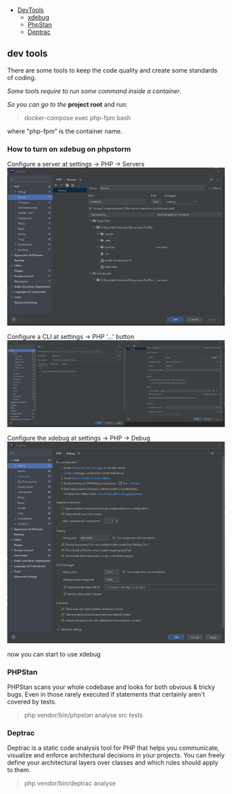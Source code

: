 - [DevTools](#dev-tools)
  - [xdebug](#how-to-turn-on-xdebug-on-phpstorm)
  - [PhpStan](#phpstan)
  - [Deptrac](#deptrac)

## dev tools
There are some tools to keep the code quality and create some standards of coding.

*Some tools require to run some command inside a container*.

*So you can go to the* **project root** and run:
> docker-compose exec php-fpm bash

where "php-fpm" is the container name.

### How to turn on xdebug on phpstorm
Configure a server at settings -> PHP -> Servers
![img.png](docs/php_servers.png)

Configure a CLI at settings -> PHP '...' button
![img.png](docs/php_cli.png)

Configure the xdebug at settings -> PHP -> Debug
![img.png](docs/php_xdebug.png)

now you can start to use xdebug

### PHPStan
PHPStan scans your whole codebase and looks for both obvious & tricky bugs. 
Even in those rarely executed if statements that certainly aren't covered by tests.

> php vendor/bin/phpstan analyse src tests

### Deptrac
Deptrac is a static code analysis tool for PHP that helps you communicate, 
visualize and enforce architectural decisions in your projects. 
You can freely define your architectural layers over classes and which rules should apply to them.

> php vendor/bin/deptrac analyse